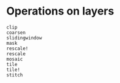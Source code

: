 # Operations on layers

```@docs
clip
coarsen
slidingwindow
mask
rescale!
rescale
mosaic
tile
tile!
stitch
```
